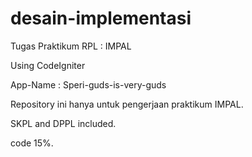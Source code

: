 # desain-implementasi
Tugas Praktikum RPL : IMPAL

Using CodeIgniter

App-Name : Speri-guds-is-very-guds

Repository ini hanya untuk pengerjaan praktikum IMPAL.

SKPL and DPPL included.

code 15%.
